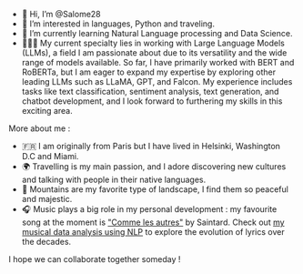 - 👋 Hi, I’m @Salome28
- 👀 I’m interested in languages, Python and traveling.
- 🌱 I’m currently learning Natural Language processing and Data Science.
- 👩🏽‍💻 My current specialty lies in working with Large Language Models (LLMs), a field I am passionate about due to its versatility and the wide range of models available. So far, I have primarily worked with BERT and RoBERTa, but I am eager to expand my expertise by exploring other leading LLMs such as LLaMA, GPT, and Falcon. My experience includes tasks like text classification, sentiment analysis, text generation, and chatbot development, and I look forward to furthering my skills in this exciting area.

More about me : 
- 🇫🇷 I am originally from Paris but I have lived in Helsinki, Washington D.C and Miami.
- 🌍 Travelling is my main passion, and I adore discovering new cultures and talking with people in their native languages. 
- 💙 Mountains are my favorite type of landscape, I find them so peaceful and majestic. 
- 🎧 Music plays a big role in my personal development : my favourite song at the moment is ["Comme les autres"](https://www.youtube.com/watch?v=lz0kbJ5W45o) by Saintard.
  Check out [my musical data analysis using NLP](https://medium.com/@salomenkb/baby-one-more-time-the-same-old-baby-through-the-years-uncovering-music-s-most-enduring-word-8534b1ae4c25) to explore the evolution of lyrics over the decades.

I hope we can collaborate together someday ! 

<!---
Salome28/Salome28 is a ✨ special ✨ repository because its `README.md` (this file) appears on your GitHub profile.
You can click the Preview link to take a look at your changes.
--->
